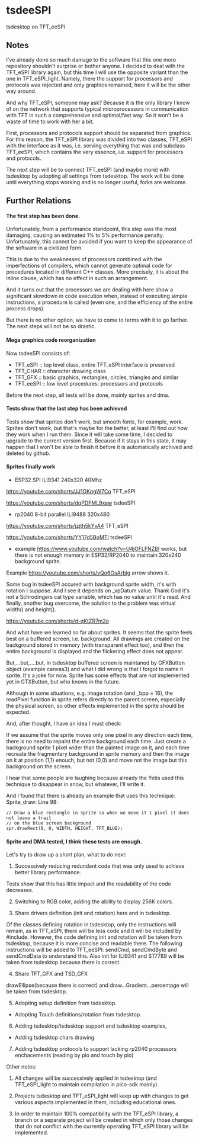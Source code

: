 # tsdeeSPI

tsdesktop on TFT_eeSPI

## Notes

I've already done so much damage to the software that this one more repository shouldn't surprise or bother anyone.
I decided to deal with the TFT_eSPI library again, but this time I will use the opposite variant than the one in TFT_eSPI_light.
Namely, there the support for processors and protocols was rejected and only graphics remained, here it will be the other way around.

And why TFT_eSPI, someone may ask?
Because it is the only library I know of on the network that supports typical microprocessors in communication with TFT in such a comprehensive and optimal/fast way.
So it won't be a waste of time to work with her a bit.

First, processors and protocols support should be separated from graphics.
For this reason, the TFT_eSPI library was divided into two classes, TFT_eSPI with the interface as it was, i.e. serving everything that was
and subclass TFT_eeSPI, which contains the very essence, i.e. support for processors and protocols.

The next step will be to connect TFT_eeSPI (and maybe more) with tsdesktop by adopting all settings from tsdesktop.
The work will be done until everything stops working and is no longer useful, forks are welcome.

## Further Relations

#### The first step has been done.

Unfortunately, from a performance standpoint, this step was the most damaging, causing an estimated 1% to 5% performance penalty. Unfortunately, this cannot be avoided if you want to keep the appearance of the software in a civilized form.

This is due to the weaknesses of processors combined with the imperfections of compilers, which cannot generate optimal code for procedures located in different C++ classes. More precisely, it is about the inline clause, which has no effect in such an arrangement.

And it turns out that the processors we are dealing with here show a significant slowdown in code execution when, instead of executing simple instructions, a procedure is called (even one, and the efficiency of the entire process drops).

But there is no other option, we have to come to terms with it to go farther. The next steps will not be so drastic.

#### Mega graphics code reorganization

Now tsdeeSPI consists of:

* TFT_eSPI  :: top level class, entire TFT_eSPI interface is preserved
* TFT_CHAR  :: character drawing class
* TFT_GFX   :: basic graphics, rectangles, circles, triangles and similar
* TFT_eeSPI :: low level procedures: processors and protocols

Before the next step, all tests will be done, mainly sprites and dma.

#### Tests show that the last step has been achieved

Tests show that sprites don't work, but smooth fonts, for example, work.
Sprites don't work, but that's maybe for the better, at least I'll find out how they work when I run them.
Since it will take some time, I decided to upgrade to the current version first.
Because if it stays in this state, it may happen that I won't be able to finish it before it is automatically archived and deleted by github.

#### Sprites finally work

* ESP32 SPI ILI9341 240x320 40Mhz

https://youtube.com/shorts/JJ1OKqgW7Co TFT_eSPI

https://youtube.com/shorts/dqPDFML9xew tsdeeSPI

* rp2040 8-bit parallel ILI9488 320x480

https://youtube.com/shorts/jzjth5kYvA4 TFT_eSPI

https://youtube.com/shorts/YY17d5BoMTI tsdeeSPI

* example https://www.youtube.com/watch?v=U4jOFLFNZBI works, but there is not enough memory in ESP32/RP2040 to maintain 320x240 background sprite.

Example https://youtube.com/shorts/vQo6OsArblg arrow shows it.

Some bug in tsdeeSPI occured with background sprite width, it's with rotation I suppose. And I see it depends on _vpDatum value. Thank God it's not a Schrodingers cat type variable, which has no value until it's read. And finally, another bug overcome, the solution to the problem was virtual width() and height().

https://youtube.com/shorts/d-qKtZR7m2o

And what have we learned so far about sprites. It seems that the sprite feels best on a buffered screen, i.e. background. All drawings are created on the background stored in memory (with transparent effect too), and then the entire background is displayed and the flickering effect does not appear.

But,...but,....but, in tsdesktop buffered screen is maintaned by GFXButton object (example canvas3) and what I did wrong is that I forgot to name it sprite. It's a joke for now. Sprite has some effects that are not implemented yet in GTXButton, but who knows in the future.

Although in some situations, e.g. image rotation (and _bpp = 16), the readPixel function in sprite refers directly to the parent screen, especially the physical screen, so other effects implemented in the sprite should be expected.

And, after thought, I have an idea I must check:

If we assume that the sprite moves only one pixel in any direction each time, there is no need to repaint the entire background each time. Just create a background sprite 1 pixel wider than the painted image on it, and each time recreate the fragmentary background in sprite memory and then the image on it at position (1,1) enouch, but not (0,0) and move not the image but this background on the screen.

I hear that some people are laughing because already the Yetis used this technique to disappear in snow, but whatever, I'll write it.

And I found that there is already an example that uses this technique:
    Sprite_draw:
    Line 98:

    // Draw a blue rectangle in sprite so when we move it 1 pixel it does not leave a trail
    // on the blue screen background
    spr.drawRect(0, 0, WIDTH, HEIGHT, TFT_BLUE);

#### Sprite and DMA tested, I think these tests are enough.

Let's try to draw up a short plan, what to do next:

1. Successively reducing redundant code that was only used to achieve better library performance.

  Tests show that this has little impact and the readability of the code decreases.

2. Switching to RGB color, adding the ability to display 256K colors.

3. Share drivers definition (init and rotation) here and in tsdesktop.

  Of the classes defining rotation in tsdesktop, only the instructions will remain, as in TFT_eSPI, there will be less code and it will be included by #include. However, the code defining init and rotation will be taken from tsdesktop, because it is more concise and readable there. The following instructions will be added to TFT_eeSPI: sendCmd, sendCmdByte and sendCmdData to understand this.
  Also init for ILI9341 and ST7789 will be taken from tsdesktop because there is correct.

4. Share TFT_GFX and TSD_GFX

  drawEllipse(because there is correct) and draw...Gradient...percentage will be taken from tsdesktop.

5. Adopting setup definition from tsdesktop.

  - Adopting Touch definitions/rotation from tsdesktop.

6. Adding tsdesktop/tsdesktop support and tsdesktop examples,

  - Adding tsdesktop chars drawing

7. Adding tsdesktop protocols to support lacking rp2040 processors enchacements (reading by pio and touch by pio)

Other notes:

1. All changes will be successively applied in tsdesktop (and TFT_eSPI_light to maintain compilation in pico-sdk mainly).

2. Projects tsdesktop and TFT_eSPI_light will keep up with changes to get various aspects implemented in them, including educational ones.

3. In order to maintain 100% compatibility with the TFT_eSPI library, a branch or a separate project will be created in which only those changes that do not conflict with the currently operating TFT_eSPI library will be implemented.
